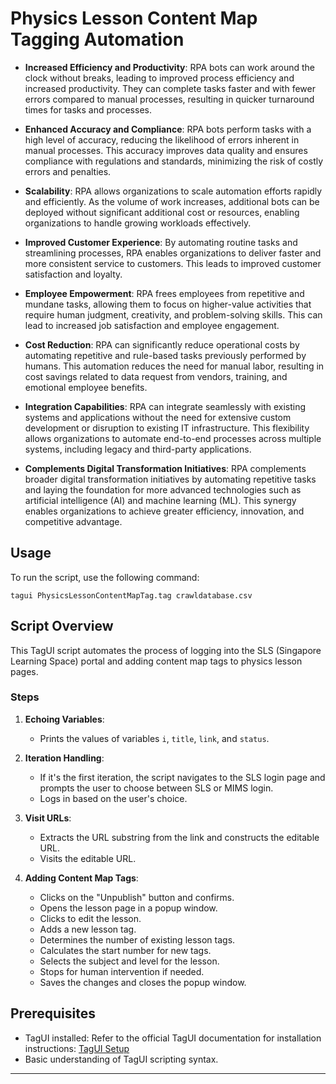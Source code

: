 
# Physics Lesson Content Map Tagging Automation

- **Increased Efficiency and Productivity**: RPA bots can work around the clock without breaks, leading to improved process efficiency and increased productivity. They can complete tasks faster and with fewer errors compared to manual processes, resulting in quicker turnaround times for tasks and processes.

- **Enhanced Accuracy and Compliance**: RPA bots perform tasks with a high level of accuracy, reducing the likelihood of errors inherent in manual processes. This accuracy improves data quality and ensures compliance with regulations and standards, minimizing the risk of costly errors and penalties.

- **Scalability**: RPA allows organizations to scale automation efforts rapidly and efficiently. As the volume of work increases, additional bots can be deployed without significant additional cost or resources, enabling organizations to handle growing workloads effectively.

- **Improved Customer Experience**: By automating routine tasks and streamlining processes, RPA enables organizations to deliver faster and more consistent service to customers. This leads to improved customer satisfaction and loyalty.

- **Employee Empowerment**: RPA frees employees from repetitive and mundane tasks, allowing them to focus on higher-value activities that require human judgment, creativity, and problem-solving skills. This can lead to increased job satisfaction and employee engagement.

- **Cost Reduction**: RPA can significantly reduce operational costs by automating repetitive and rule-based tasks previously performed by humans. This automation reduces the need for manual labor, resulting in cost savings related to data request from vendors, training, and emotional employee benefits.

- **Integration Capabilities**: RPA can integrate seamlessly with existing systems and applications without the need for extensive custom development or disruption to existing IT infrastructure. This flexibility allows organizations to automate end-to-end processes across multiple systems, including legacy and third-party applications.

- **Complements Digital Transformation Initiatives**: RPA complements broader digital transformation initiatives by automating repetitive tasks and laying the foundation for more advanced technologies such as artificial intelligence (AI) and machine learning (ML). This synergy enables organizations to achieve greater efficiency, innovation, and competitive advantage.



## Usage

To run the script, use the following command:

```
tagui PhysicsLessonContentMapTag.tag crawldatabase.csv
```

## Script Overview

This TagUI script automates the process of logging into the SLS (Singapore Learning Space) portal and adding content map tags to physics lesson pages.

### Steps

1. **Echoing Variables**: 
   - Prints the values of variables `i`, `title`, `link`, and `status`.

2. **Iteration Handling**:
   - If it's the first iteration, the script navigates to the SLS login page and prompts the user to choose between SLS or MIMS login.
   - Logs in based on the user's choice.

3. **Visit URLs**:
   - Extracts the URL substring from the link and constructs the editable URL.
   - Visits the editable URL.

4. **Adding Content Map Tags**:
   - Clicks on the "Unpublish" button and confirms.
   - Opens the lesson page in a popup window.
   - Clicks to edit the lesson.
   - Adds a new lesson tag.
   - Determines the number of existing lesson tags.
   - Calculates the start number for new tags.
   - Selects the subject and level for the lesson.
   - Stops for human intervention if needed.
   - Saves the changes and closes the popup window.

## Prerequisites

- TagUI installed: Refer to the official TagUI documentation for installation instructions: [TagUI Setup](https://tagui.readthedocs.io/en/latest/setup.html)
- Basic understanding of TagUI scripting syntax.

---
